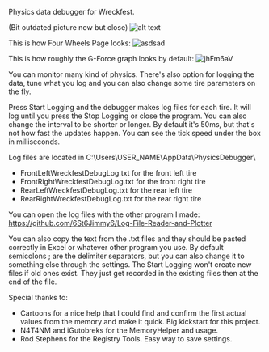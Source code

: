 Physics data debugger for Wreckfest.

(Bit outdated picture now but close)
![alt text](https://i.imgur.com/4ao4dbR.png)

This is how Four Wheels Page looks:
![asdsad](https://github.com/user-attachments/assets/)

This is how roughly the G-Force graph looks by default:
![jhFm6aV](https://github.com/user-attachments/assets/be766e5a-404a-404c-96a3-642e001d8890)

You can monitor many kind of physics. There's also option for logging the data, tune what you log and you can also change some tire parameters on the fly.

Press Start Logging and the debugger makes log files for each tire. It will log until you press the Stop Logging or close the program. You can also change the interval to be shorter or longer. By default it's 50ms, but that's not how fast the updates happen. You can see the tick speed under the box in milliseconds.

Log files are located in C:\Users\USER_NAME\AppData\PhysicsDebugger\
- FrontLeftWreckfestDebugLog.txt for the front left tire
- FrontRightWreckfestDebugLog.txt for the front right tire
- RearLeftWreckfestDebugLog.txt for the rear left tire
- RearRightWreckfestDebugLog.txt for the rear right tire

You can open the log files with the other program I made: https://github.com/6St6Jimmy6/Log-File-Reader-and-Plotter

You can also copy the text from the .txt files and they should be pasted correctly in Excel or whatever other program you use. By default semicolons ; are the delimiter separators, but you can also change it to something else through the settings.
The Start Logging won't create new files if old ones exist. They just get recorded in the existing files then at the end of the file.

Special thanks to:
- Cartoons for a nice help that I could find and confirm the first actual values from the memory and make it quick. Big kickstart for this project.
- N4T4NM and iGutobreks for the MemoryHelper and usage.
- Rod Stephens for the Registry Tools. Easy way to save settings.
